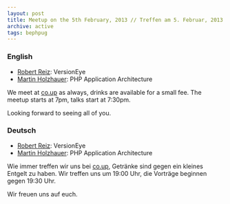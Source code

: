 ```yaml
---
layout: post
title: Meetup on the 5th February, 2013 // Treffen am 5. Februar, 2013
archive: active
tags: bephpug
---
```


### English

 * [Robert Reiz](http://robert-reiz.com): VersionEye
 * [Martin Holzhauer](https://twitter.com/woodworker): PHP Application Architecture

We meet at [co.up](http://www.bephpug.de/location.html) as always, drinks are
available for a small fee. The meetup starts at 7pm, talks start at 7:30pm.

Looking forward to seeing all of you.

### Deutsch

 * [Robert Reiz](http://robert-reiz.com): VersionEye
 * [Martin Holzhauer](https://twitter.com/woodworker): PHP Application Architecture

Wie immer treffen wir uns bei [co.up](http://www.bephpug.de/location.html),
Getränke sind gegen ein kleines Entgelt zu haben.
Wir treffen uns um 19:00 Uhr, die Vorträge beginnen gegen 19:30 Uhr.

Wir freuen uns auf euch.

